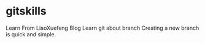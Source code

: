 # gitskills
Learn From LiaoXuefeng Blog
Learn git about branch
Creating a new branch is quick and simple.

